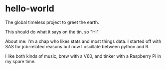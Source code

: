 # hello-world
The global timeless project to greet the earth.

This should do what it says on the tin, so "Hi".

About me:
I'm a chap who likes stats and most things data. I started off with SAS for job-related reasons but now I oscillate between python and R.

I like both kinds of music, brew with a V60, and tinker with a Raspberry Pi in my spare time.
